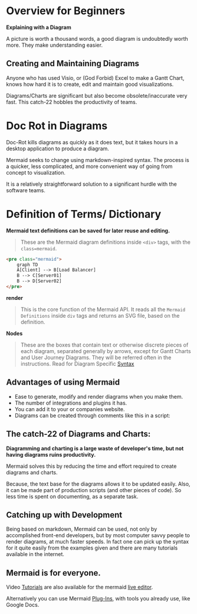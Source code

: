 # Overview for Beginners

**Explaining with a Diagram**

A picture is worth a thousand words, a good diagram is undoubtedly worth more. They make understanding easier.

## Creating and Maintaining Diagrams

Anyone who has used Visio, or (God Forbid) Excel to make a Gantt Chart, knows how hard it is to create, edit and maintain good visualizations.

Diagrams/Charts are significant but also become obsolete/inaccurate very fast. This catch-22 hobbles the productivity of teams.

# Doc Rot in Diagrams

Doc-Rot kills diagrams as quickly as it does text, but it takes hours in a desktop application to produce a diagram.

Mermaid seeks to change using markdown-inspired syntax. The process is a quicker, less complicated, and more convenient way of going from concept to visualization.

It is a relatively straightforward solution to a significant hurdle with the software teams.

# Definition of Terms/ Dictionary

**Mermaid text definitions can be saved for later reuse and editing.**

> These are the Mermaid diagram definitions inside `<div>` tags, with the `class=mermaid`.

```html
<pre class="mermaid">
    graph TD
    A[Client] --> B[Load Balancer]
    B --> C[Server01]
    B --> D[Server02]
</pre>
```

**render**

> This is the core function of the Mermaid API. It reads all the `Mermaid Definitions` inside `div` tags and returns an SVG file, based on the definition.

**Nodes**

> These are the boxes that contain text or otherwise discrete pieces of each diagram, separated generally by arrows, except for Gantt Charts and User Journey Diagrams. They will be referred often in the instructions. Read for Diagram Specific [Syntax](../config/n00b-syntaxReference)

## Advantages of using Mermaid

- Ease to generate, modify and render diagrams when you make them.
- The number of integrations and plugins it has.
- You can add it to your or companies website.
- Diagrams can be created through comments like this in a script:

## The catch-22 of Diagrams and Charts:

**Diagramming and charting is a large waste of developer's time, but not having diagrams ruins productivity.**

Mermaid solves this by reducing the time and effort required to create diagrams and charts.

Because, the text base for the diagrams allows it to be updated easily. Also, it can be made part of production scripts (and other pieces of code). So less time is spent on documenting, as a separate task.

## Catching up with Development

Being based on markdown, Mermaid can be used, not only by accomplished front-end developers, but by most computer savvy people to render diagrams, at much faster speeds.
In fact one can pick up the syntax for it quite easily from the examples given and there are many tutorials available in the internet.

## Mermaid is for everyone.

Video [Tutorials](../config/Tutorials) are also available for the mermaid [live editor](https://mermaid.live/).

Alternatively you can use Mermaid [Plug-Ins](../misc/integrations), with tools you already use, like Google Docs.
